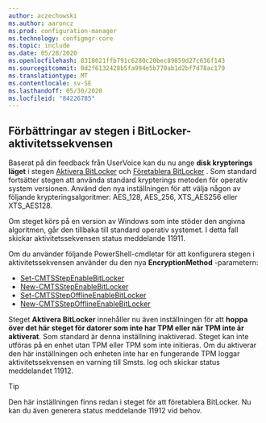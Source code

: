 ```yaml
---
author: aczechowski
ms.author: aaroncz
ms.prod: configuration-manager
ms.technology: configmgr-core
ms.topic: include
ms.date: 05/28/2020
ms.openlocfilehash: 8318021ffb791c6280c20bec89859d27c636f143
ms.sourcegitcommit: 0d2f6132428b5fa994e5b770ab1d2bf7d78ac179
ms.translationtype: MT
ms.contentlocale: sv-SE
ms.lasthandoff: 05/30/2020
ms.locfileid: "84226785"
---
```

## <a name="improvements-to-bitlocker-task-sequence-steps"></a><a name="bkmk_tsbitlocker"></a>Förbättringar av stegen i BitLocker-aktivitetssekvensen

<!--6995601-->

Baserat på din feedback från UserVoice kan du nu ange **disk krypterings läget** i stegen [Aktivera BitLocker](../../../../../osd/understand/task-sequence-steps.md#BKMK_EnableBitLocker) och [Företablera BitLocker](../../../../../osd/understand/task-sequence-steps.md#BKMK_PreProvisionBitLocker) . Som standard fortsätter stegen att använda standard krypterings metoden för operativ system versionen. Använd den nya inställningen för att välja någon av följande krypteringsalgoritmer: AES_128, AES_256, XTS_AES256 eller XTS_AES128.

Om steget körs på en version av Windows som inte stöder den angivna algoritmen, går den tillbaka till standard operativ systemet. I detta fall skickar aktivitetssekvensen status meddelande 11911.

Om du använder följande PowerShell-cmdletar för att konfigurera stegen i aktivitetssekvensen använder du den nya **EncryptionMethod** -parametern:

- [Set-CMTSStepEnableBitLocker](https://docs.microsoft.com/powershell/module/configurationmanager/Set-CMTSStepEnableBitLocker?view=sccm-ps)
- [New-CMTSStepEnableBitLocker](https://docs.microsoft.com/powershell/module/configurationmanager/New-CMTSStepEnableBitLocker?view=sccm-ps)
- [Set-CMTSStepOfflineEnableBitLocker](https://docs.microsoft.com/powershell/module/configurationmanager/Set-CMTSStepOfflineEnableBitLocker?view=sccm-ps)
- [New-CMTSStepOfflineEnableBitLocker](https://docs.microsoft.com/powershell/module/configurationmanager/New-CMTSStepOfflineEnableBitLocker?view=sccm-ps)

Steget **Aktivera BitLocker** innehåller nu även inställningen för att **hoppa över det här steget för datorer som inte har TPM eller när TPM inte är aktiverat**. Som standard är denna inställning inaktiverad. Steget kan inte utföras på en enhet utan TPM eller TPM som inte initieras. Om du aktiverar den här inställningen och enheten inte har en fungerande TPM loggar aktivitetssekvensen en varning till Smsts. log och skickar status meddelandet 11912.

> [!TIP]
> Den här inställningen finns redan i steget för att företablera BitLocker. Nu kan du även generera status meddelande 11912 vid behov.
